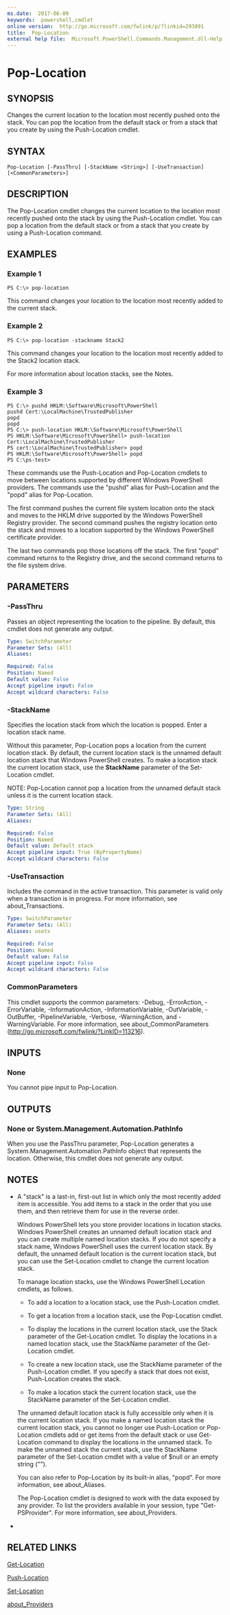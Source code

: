 ```yaml
---
ms.date:  2017-06-09
keywords:  powershell,cmdlet
online version:  http://go.microsoft.com/fwlink/p/?linkid=293891
title:  Pop-Location
external help file:  Microsoft.PowerShell.Commands.Management.dll-Help.xml
---
```


# Pop-Location

## SYNOPSIS
Changes the current location to the location most recently pushed onto the stack.
You can pop the location from the default stack or from a stack that you create by using the Push-Location cmdlet.

## SYNTAX

```
Pop-Location [-PassThru] [-StackName <String>] [-UseTransaction] [<CommonParameters>]
```

## DESCRIPTION
The Pop-Location cmdlet changes the current location to the location most recently pushed onto the stack by using the Push-Location cmdlet.
You can pop a location from the default stack or from a stack that you create by using a Push-Location command.

## EXAMPLES

### Example 1
```
PS C:\> pop-location
```

This command changes your location to the location most recently added to the current stack.

### Example 2
```
PS C:\> pop-location -stackname Stack2
```

This command changes your location to the location most recently added to the Stack2 location stack.

For more information about location stacks, see the Notes.

### Example 3
```
PS C:\> pushd HKLM:\Software\Microsoft\PowerShell
pushd Cert:\LocalMachine\TrustedPublisher
popd
popd
PS C:\> push-location HKLM:\Software\Microsoft\PowerShell
PS HKLM:\Software\Microsoft\PowerShell> push-location Cert:\LocalMachine\TrustedPublisher
PS cert:\LocalMachine\TrustedPublisher> popd
PS HKLM:\Software\Microsoft\PowerShell> popd
PS C:\ps-test>
```

These commands use the Push-Location and Pop-Location cmdlets to move between locations supported by different Windows PowerShell providers.
The commands use the "pushd" alias for Push-Location and the "popd" alias for Pop-Location.

The first command pushes the current file system location onto the stack and moves to the HKLM drive supported by the Windows PowerShell Registry provider.
The second command pushes the registry location onto the stack and moves to a location supported by the Windows PowerShell certificate provider.

The last two commands pop those locations off the stack.
The first "popd" command returns to the Registry drive, and the second command returns to the file system drive.

## PARAMETERS

### -PassThru
Passes an object representing the location to the pipeline.
By default, this cmdlet does not generate any output.

```yaml
Type: SwitchParameter
Parameter Sets: (All)
Aliases: 

Required: False
Position: Named
Default value: False
Accept pipeline input: False
Accept wildcard characters: False
```

### -StackName
Specifies the location stack from which the location is popped.
Enter a location stack name.

Without this parameter, Pop-Location pops a location from the current location stack.
By default, the current location stack is the unnamed default location stack that Windows PowerShell creates.
To make a location stack the current location stack, use the **StackName** parameter of the Set-Location cmdlet.

NOTE: Pop-Location cannot pop a location from the unnamed default stack unless it is the current location stack.

```yaml
Type: String
Parameter Sets: (All)
Aliases: 

Required: False
Position: Named
Default value: Default stack
Accept pipeline input: True (ByPropertyName)
Accept wildcard characters: False
```

### -UseTransaction
Includes the command in the active transaction.
This parameter is valid only when a transaction is in progress.
For more information, see about_Transactions.

```yaml
Type: SwitchParameter
Parameter Sets: (All)
Aliases: usetx

Required: False
Position: Named
Default value: False
Accept pipeline input: False
Accept wildcard characters: False
```

### CommonParameters
This cmdlet supports the common parameters: -Debug, -ErrorAction, -ErrorVariable, -InformationAction, -InformationVariable, -OutVariable, -OutBuffer, -PipelineVariable, -Verbose, -WarningAction, and -WarningVariable. For more information, see about_CommonParameters (http://go.microsoft.com/fwlink/?LinkID=113216).

## INPUTS

### None
You cannot pipe input to Pop-Location.

## OUTPUTS

### None or System.Management.Automation.PathInfo
When you use the PassThru parameter, Pop-Location generates a System.Management.Automation.PathInfo object that represents the location.
Otherwise, this cmdlet does not generate any output.

## NOTES
* A "stack" is a last-in, first-out list in which only the most recently added item is accessible. You add items to a stack in the order that you use them, and then retrieve them for use in the reverse order.

  Windows PowerShell lets you store provider locations in location stacks.
Windows PowerShell creates an unnamed default location stack and you can create multiple named location stacks.
If you do not specify a stack name, Windows PowerShell uses the current location stack.
By default, the unnamed default location is the current location stack, but you can use the Set-Location cmdlet to change the current location stack.

  To manage location stacks, use the Windows PowerShell Location cmdlets, as follows.

  - To add a location to a location stack, use the Push-Location cmdlet.

  - To get a location from a location stack, use the Pop-Location cmdlet.

  - To display the locations in the current location stack, use the Stack parameter of the Get-Location cmdlet.
To display the locations in a named location stack, use the StackName parameter of the Get-Location cmdlet.

  - To create a new location stack, use the StackName parameter of the Push-Location cmdlet.
If you specify a stack that does not exist, Push-Location creates the stack.

  - To make a location stack the current location stack, use the StackName parameter of the Set-Location cmdlet.

  The unnamed default location stack is fully accessible only when it is the current location stack.
If you make a named location stack the current location stack, you cannot no longer use Push-Location or Pop-Location cmdlets add or get items from the default stack or use Get-Location command to display the locations in the unnamed stack.
To make the unnamed stack the current stack, use the StackName parameter of the Set-Location cmdlet with a value of $null or an empty string ("").

  You can also refer to Pop-Location by its built-in alias, "popd".
For more information, see about_Aliases.

  The Pop-Location cmdlet is designed to work with the data exposed by any provider.
To list the providers available in your session, type "Get-PSProvider".
For more information, see about_Providers.

*

## RELATED LINKS

[Get-Location](Get-Location.md)

[Push-Location](Push-Location.md)

[Set-Location](Set-Location.md)

[about_Providers](../Microsoft.PowerShell.Core/About/about_Providers.md)


